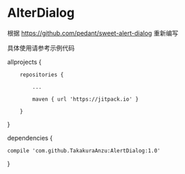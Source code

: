 # AlterDialog
根据 https://github.com/pedant/sweet-alert-dialog 重新编写

具体使用请参考示例代码

allprojects {

		repositories {
    
			...
      
			maven { url 'https://jitpack.io' }
      
		}
    
}
  
dependencies {

    compile 'com.github.TakakuraAnzu:AlertDialog:1.0'
    
}
